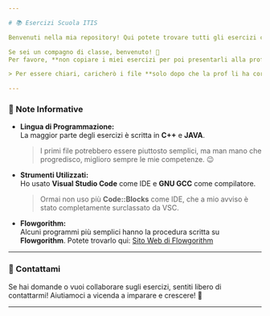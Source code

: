 ```yaml
---

# 📚 Esercizi Scuola ITIS

Benvenuti nella mia repository! Qui potete trovare tutti gli esercizi che ho completato durante il mio percorso scolastico all ITIS.

Se sei un compagno di classe, benvenuto! 👋  
Per favore, **non copiare i miei esercizi per poi presentarli alla prof**. 🙄

> Per essere chiari, caricherò i file **solo dopo che la prof li ha corretti**. 🤷‍♂️

---
```


### 📝 Note Informative

- **Lingua di Programmazione:**  
  La maggior parte degli esercizi è scritta in **C++** e **JAVA**.  
  > I primi file potrebbero essere piuttosto semplici, ma man mano che progredisco, miglioro sempre le mie competenze. 😉
  
- **Strumenti Utilizzati:**  
  Ho usato **Visual Studio Code** come IDE e **GNU GCC** come compilatore.  
  > Ormai non uso più **Code::Blocks** come IDE, che a mio avviso è stato completamente surclassato da VSC.

- **Flowgorithm:**  
  Alcuni programmi più semplici hanno la procedura scritta su **Flowgorithm**. Potete trovarlo qui: [Sito Web di Flowgorithm](http://www.flowgorithm.org/)

---

### 🔗 Contattami
Se hai domande o vuoi collaborare sugli esercizi, sentiti libero di contattarmi! Aiutiamoci a vicenda a imparare e crescere! 🌟

---
